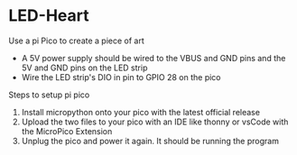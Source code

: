 # LED-Heart
Use a pi Pico to create a piece of art

- A 5V power supply should be wired to the VBUS and GND pins and the 5V and GND pins on the LED strip
- Wire the LED strip's DIO in pin to GPIO 28 on the pico

Steps to setup pi pico
1. Install micropython onto your pico with the latest official release
2. Upload the two files to your pico with an IDE like thonny or vsCode with the MicroPico Extension
3. Unplug the pico and power it again. It should be running the program
